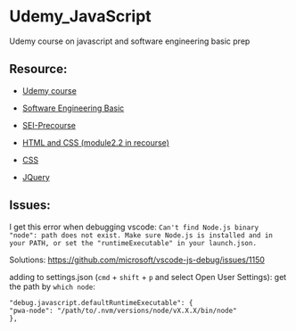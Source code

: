 # Udemy_JavaScript
Udemy course on javascript and software engineering basic prep

## Resource:

- [Udemy course](https://www.udemy.com/course/beginning-javascript/)

- [Software Engineering Basic](https://learn-2.galvanize.com/cohorts/888)

- [SEI-Precourse](https://learn-2.galvanize.com/cohorts/3943)

- [HTML and CSS (module2.2 in recourse)](https://learn.shayhowe.com/html-css/)

- [CSS](https://developer.mozilla.org/en-US/docs/Learn/CSS/First_steps)

- [JQuery](https://learn.jquery.com/about-jquery/how-jquery-works/)

## Issues:

I get this error when debugging vscode:
`Can't find Node.js binary "node": path does not exist. Make sure Node.js is installed and in your PATH, or set the "runtimeExecutable" in your launch.json.`

Solutions: https://github.com/microsoft/vscode-js-debug/issues/1150

adding to settings.json (`cmd` + `shift` + `p` and select Open User Settings):
get the path by `which node`:
```
"debug.javascript.defaultRuntimeExecutable": {
"pwa-node": "/path/to/.nvm/versions/node/vX.X.X/bin/node" 
},
```

